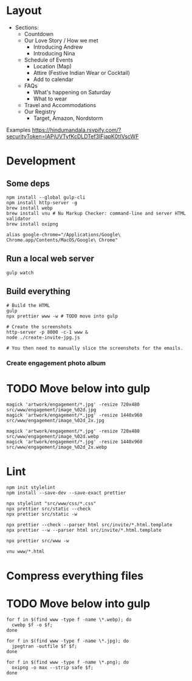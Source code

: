 

# Layout 

* Sections:
  * Countdown
  * Our Love Story / How we met
    * Introducing Andrew
    * Introducing Nina
  * Schedule of Events
    * Location (Map)
    * Attire (Festive Indian Wear or Cocktail)
    * Add to calendar
  * FAQs
    * What's happening on Saturday
    * What to wear
  * Travel and Accommodations
  * Our Registry
    * Target, Amazon, Nordstorm

Examples
  https://hindumandala.rsvpify.com/?securityToken=IAPjUVTyfKcDLDTef3IFjapK0tIVscWF



# Development

## Some deps

```shell
npm install --global gulp-cli
npm install http-server -g
brew install webp
brew install vnu # Nu Markup Checker: command-line and server HTML validator
brew install oxipng

alias google-chrome="/Applications/Google\ Chrome.app/Contents/MacOS/Google\ Chrome"
```

## Run a local web server

```shell
gulp watch
```

## Build everything

```shell
# Build the HTML
gulp
npx prettier www -w # TODO move into gulp

# Create the screenshots
http-server -p 8000 -c-1 www &
node ./create-invite-jpg.js

# You then need to manually slice the screenshots for the emails.

```

### Create engagement photo album

# TODO Move below into gulp
```shell
magick 'artwork/engagement/*.jpg' -resize 720x480  src/www/engagement/image_%02d.jpg
magick 'artwork/engagement/*.jpg' -resize 1440x960  src/www/engagement/image_%02d_2x.jpg

magick 'artwork/engagement/*.jpg' -resize 720x480  src/www/engagement/image_%02d.webp
magick 'artwork/engagement/*.jpg' -resize 1440x960  src/www/engagement/image_%02d_2x.webp
```



# Lint

```shell
npm init stylelint
npm install --save-dev --save-exact prettier

npx stylelint "src/www/css/*.css"
npx prettier src/static --check
npx prettier src/static -w

npx prettier --check --parser html src/invite/*.html.template
npx prettier --w --parser html src/invite/*.html.template

npx prettier src/www -w

vnu www/*.html
```


# Compress everything files

# TODO Move below into gulp
```shell
for f in $(find www -type f -name \*.webp); do
  cwebp $f -o $f;
done

for f in $(find www -type f -name \*.jpg); do
  jpegtran -outfile $f $f;
done

for f in $(find www -type f -name \*.png); do
  oxipng -o max --strip safe $f;
done

```